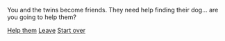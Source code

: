 You and the twins become friends. They need help finding their dog... are you going to help them?

[Help them](key.md)
[Leave](../dead.md)
[Start over](../README.md)